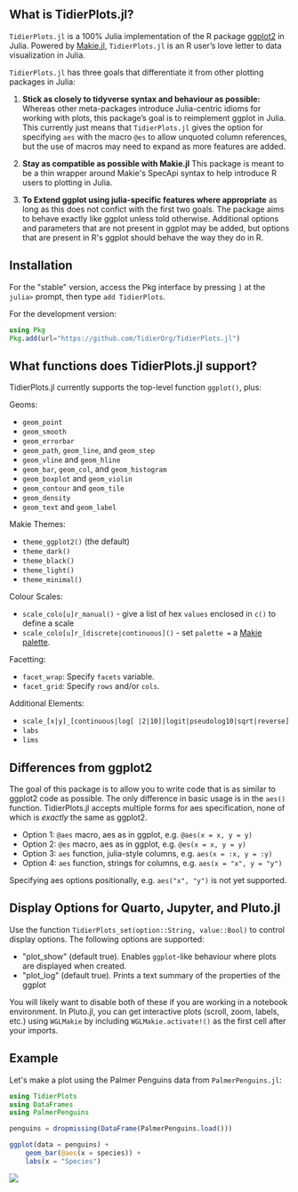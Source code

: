 ## What is TidierPlots.jl?
`TidierPlots.jl` is a 100% Julia implementation of the R package [ggplot2](https://ggplot2.tidyverse.org) in Julia. Powered by [Makie.jl](https://docs.makie.org/stable/), `TidierPlots.jl` is an R user’s love letter to data visualization in Julia.

`TidierPlots.jl` has three goals that differentiate it from other plotting packages in Julia:

1.  **Stick as closely to tidyverse syntax and behaviour as possible:** Whereas other meta-packages introduce Julia-centric idioms for working with plots, this package’s goal is to reimplement ggplot in Julia. This currently just means that `TidierPlots.jl` gives the option for specifying `aes` with the macro `@es` to allow unquoted column references, but the use of macros may need to expand as more features are added. 

2.  **Stay as compatible as possible with Makie.jl** This package is meant to be a thin wrapper around Makie's SpecApi syntax to help introduce R users to plotting in Julia. 

3. **To Extend ggplot using julia-specific features where appropriate** as long as this does not confict with the first two goals. The package aims to behave exactly like ggplot unless told otherwise. Additional options and parameters that are not present in ggplot may be added, but options that are present in R's ggplot should behave the way they do in R.

## Installation

For the "stable" version, access the Pkg interface by pressing `]` at the `julia>` prompt, then type `add TidierPlots`. 

For the development version:

```julia
using Pkg
Pkg.add(url="https://github.com/TidierOrg/TidierPlots.jl")
```

## What functions does TidierPlots.jl support?

TidierPlots.jl currently supports the top-level function `ggplot()`, plus:

Geoms:

- `geom_point`
- `geom_smooth`
- `geom_errorbar`
- `geom_path`, `geom_line`, and `geom_step`
- `geom_vline` and `geom_hline`
- `geom_bar`, `geom_col`, and `geom_histogram`
- `geom_boxplot` and `geom_violin`
- `geom_contour` and `geom_tile`
- `geom_density`
- `geom_text` and `geom_label`

Makie Themes:

- `theme_ggplot2()` (the default)
- `theme_dark()`
- `theme_black()`
- `theme_light()`
- `theme_minimal()`

Colour Scales:

- `scale_colo[u]r_manual()` - give a list of hex `values` enclosed in `c()` to define a scale
- `scale_colo[u]r_[discrete|continuous]()` - set `palette =` a [Makie palette]( https://docs.makie.org/stable/explanations/colors/index.html#colormaps). 

Facetting:

- `facet_wrap`: Specify `facets` variable.
- `facet_grid`: Specify `rows` and/or `cols`.

Additional Elements:

- `scale_[x|y]_[continuous|log[ |2|10]|logit|pseudolog10|sqrt|reverse]`
- `labs`
- `lims`

## Differences from ggplot2

The goal of this package is to allow you to write code that is as similar to ggplot2 code as possible. The only difference in basic usage is in the `aes()` function. TidierPlots.jl accepts multiple forms for aes specification, none of which is *exactly* the same as ggplot2.

- Option 1: `@aes` macro, aes as in ggplot, e.g. `@aes(x = x, y = y)`
- Option 2: `@es` macro, aes as in ggplot, e.g. `@es(x = x, y = y)`
- Option 3: `aes` function, julia-style columns, e.g. `aes(x = :x, y = :y)`
- Option 4: `aes` function, strings for columns, e.g. `aes(x = "x", y = "y")`

Specifying aes options positionally, e.g. `aes("x", "y")` is not yet supported.

## Display Options for Quarto, Jupyter, and Pluto.jl

Use the function `TidierPlots_set(option::String, value::Bool)` to control display options. The following options are supported:

- "plot_show" (default true). Enables `ggplot`-like behaviour where plots are displayed when created.
- "plot_log" (default true). Prints a text summary of the properties of the ggplot

You will likely want to disable both of these if you are working in a notebook environment. In Pluto.jl, you can get interactive plots (scroll, zoom, labels, etc.) using `WGLMakie` by including `WGLMakie.activate!()` as the first cell after your imports. 

## Example

Let's make a plot using the Palmer Penguins data from `PalmerPenguins.jl`:

```julia
using TidierPlots
using DataFrames
using PalmerPenguins

penguins = dropmissing(DataFrame(PalmerPenguins.load()))

ggplot(data = penguins) + 
    geom_bar(@aes(x = species)) +
    labs(x = "Species")
```
![](assets/example_col.png)